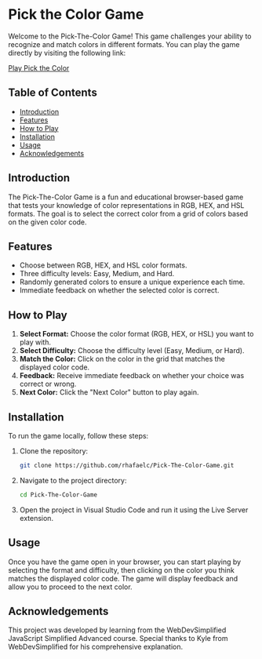 # Pick the Color Game

Welcome to the Pick-The-Color Game! This game challenges your ability to recognize and match colors in different formats. You can play the game directly by visiting the following link:

[Play Pick the Color](https://rhafaelc.github.io/Pick-The-Color-Game/)

## Table of Contents

- [Introduction](#introduction)
- [Features](#features)
- [How to Play](#how-to-play)
- [Installation](#installation)
- [Usage](#usage)
- [Acknowledgements](#acknowledgements)

## Introduction

The Pick-The-Color Game is a fun and educational browser-based game that tests your knowledge of color representations in RGB, HEX, and HSL formats. The goal is to select the correct color from a grid of colors based on the given color code.

## Features

- Choose between RGB, HEX, and HSL color formats.
- Three difficulty levels: Easy, Medium, and Hard.
- Randomly generated colors to ensure a unique experience each time.
- Immediate feedback on whether the selected color is correct.

## How to Play

1. **Select Format:** Choose the color format (RGB, HEX, or HSL) you want to play with.
2. **Select Difficulty:** Choose the difficulty level (Easy, Medium, or Hard).
3. **Match the Color:** Click on the color in the grid that matches the displayed color code.
4. **Feedback:** Receive immediate feedback on whether your choice was correct or wrong.
5. **Next Color:** Click the "Next Color" button to play again.

## Installation

To run the game locally, follow these steps:

1. Clone the repository:
   ```sh
   git clone https://github.com/rhafaelc/Pick-The-Color-Game.git
   ```
2. Navigate to the project directory:
   ```sh
   cd Pick-The-Color-Game
   ```
3. Open the project in Visual Studio Code and run it using the Live Server extension.

## Usage

Once you have the game open in your browser, you can start playing by selecting the format and difficulty, then clicking on the color you think matches the displayed color code. The game will display feedback and allow you to proceed to the next color.

## Acknowledgements

This project was developed by learning from the WebDevSimplified JavaScript Simplified Advanced course. Special thanks to Kyle from WebDevSimplified for his comprehensive explanation.
